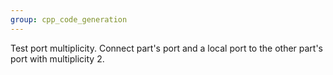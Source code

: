 ```yaml
---
group: cpp_code_generation
---
```

Test port multiplicity. Connect part's port and a local port to the other part's port with multiplicity 2.
